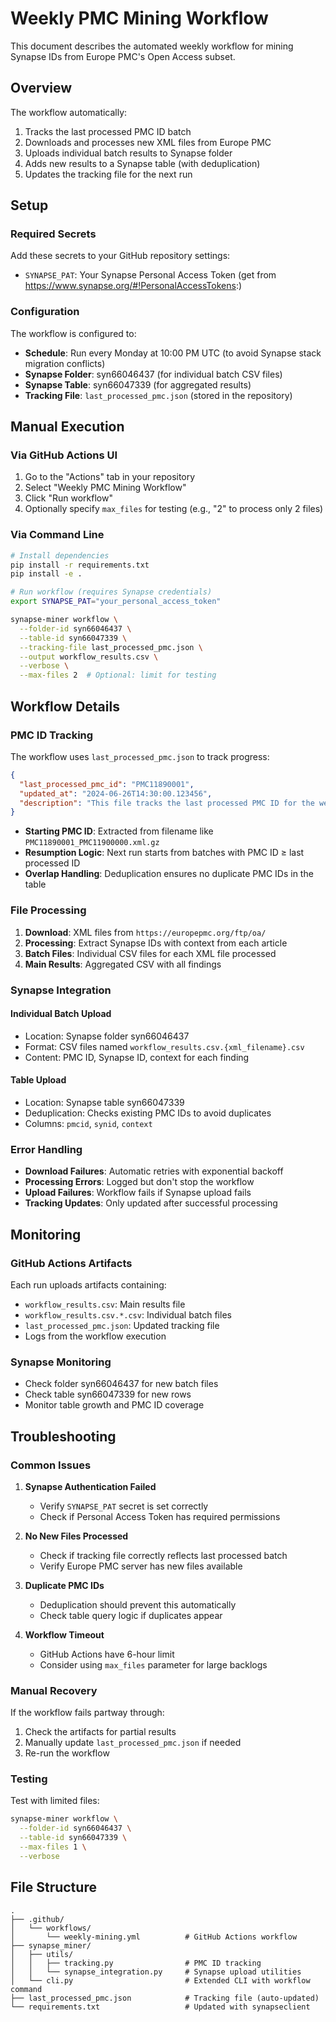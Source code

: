 # Weekly PMC Mining Workflow

This document describes the automated weekly workflow for mining Synapse IDs from Europe PMC's Open Access subset.

## Overview

The workflow automatically:
1. Tracks the last processed PMC ID batch
2. Downloads and processes new XML files from Europe PMC 
3. Uploads individual batch results to Synapse folder
4. Adds new results to a Synapse table (with deduplication)
5. Updates the tracking file for the next run

## Setup

### Required Secrets

Add these secrets to your GitHub repository settings:

- `SYNAPSE_PAT`: Your Synapse Personal Access Token (get from https://www.synapse.org/#!PersonalAccessTokens:)

### Configuration

The workflow is configured to:
- **Schedule**: Run every Monday at 10:00 PM UTC (to avoid Synapse stack migration conflicts)
- **Synapse Folder**: syn66046437 (for individual batch CSV files)
- **Synapse Table**: syn66047339 (for aggregated results)
- **Tracking File**: `last_processed_pmc.json` (stored in the repository)

## Manual Execution

### Via GitHub Actions UI

1. Go to the "Actions" tab in your repository
2. Select "Weekly PMC Mining Workflow"
3. Click "Run workflow"
4. Optionally specify `max_files` for testing (e.g., "2" to process only 2 files)

### Via Command Line

```bash
# Install dependencies
pip install -r requirements.txt
pip install -e .

# Run workflow (requires Synapse credentials)
export SYNAPSE_PAT="your_personal_access_token"

synapse-miner workflow \
  --folder-id syn66046437 \
  --table-id syn66047339 \
  --tracking-file last_processed_pmc.json \
  --output workflow_results.csv \
  --verbose \
  --max-files 2  # Optional: limit for testing
```

## Workflow Details

### PMC ID Tracking

The workflow uses `last_processed_pmc.json` to track progress:

```json
{
  "last_processed_pmc_id": "PMC11890001",
  "updated_at": "2024-06-26T14:30:00.123456",
  "description": "This file tracks the last processed PMC ID for the weekly mining workflow."
}
```

- **Starting PMC ID**: Extracted from filename like `PMC11890001_PMC11900000.xml.gz`
- **Resumption Logic**: Next run starts from batches with PMC ID ≥ last processed ID
- **Overlap Handling**: Deduplication ensures no duplicate PMC IDs in the table

### File Processing

1. **Download**: XML files from `https://europepmc.org/ftp/oa/`
2. **Processing**: Extract Synapse IDs with context from each article
3. **Batch Files**: Individual CSV files for each XML file processed
4. **Main Results**: Aggregated CSV with all findings

### Synapse Integration

#### Individual Batch Upload
- Location: Synapse folder syn66046437
- Format: CSV files named `workflow_results.csv.{xml_filename}.csv`
- Content: PMC ID, Synapse ID, context for each finding

#### Table Upload
- Location: Synapse table syn66047339
- Deduplication: Checks existing PMC IDs to avoid duplicates
- Columns: `pmcid`, `synid`, `context`

### Error Handling

- **Download Failures**: Automatic retries with exponential backoff
- **Processing Errors**: Logged but don't stop the workflow
- **Upload Failures**: Workflow fails if Synapse upload fails
- **Tracking Updates**: Only updated after successful processing

## Monitoring

### GitHub Actions Artifacts

Each run uploads artifacts containing:
- `workflow_results.csv`: Main results file
- `workflow_results.csv.*.csv`: Individual batch files
- `last_processed_pmc.json`: Updated tracking file
- Logs from the workflow execution

### Synapse Monitoring

- Check folder syn66046437 for new batch files
- Check table syn66047339 for new rows
- Monitor table growth and PMC ID coverage

## Troubleshooting

### Common Issues

1. **Synapse Authentication Failed**
   - Verify `SYNAPSE_PAT` secret is set correctly
   - Check if Personal Access Token has required permissions

2. **No New Files Processed**
   - Check if tracking file correctly reflects last processed batch
   - Verify Europe PMC server has new files available

3. **Duplicate PMC IDs**
   - Deduplication should prevent this automatically
   - Check table query logic if duplicates appear

4. **Workflow Timeout**
   - GitHub Actions have 6-hour limit
   - Consider using `max_files` parameter for large backlogs

### Manual Recovery

If the workflow fails partway through:

1. Check the artifacts for partial results
2. Manually update `last_processed_pmc.json` if needed
3. Re-run the workflow

### Testing

Test with limited files:

```bash
synapse-miner workflow \
  --folder-id syn66046437 \
  --table-id syn66047339 \
  --max-files 1 \
  --verbose
```

## File Structure

```
.
├── .github/
│   └── workflows/
│       └── weekly-mining.yml          # GitHub Actions workflow
├── synapse_miner/
│   ├── utils/
│   │   ├── tracking.py                # PMC ID tracking
│   │   └── synapse_integration.py     # Synapse upload utilities
│   └── cli.py                         # Extended CLI with workflow command
├── last_processed_pmc.json            # Tracking file (auto-updated)
└── requirements.txt                   # Updated with synapseclient
```